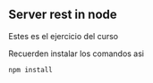 ## Server rest in node

Estes es el ejercicio del curso

Recuerden instalar los comandos asi

```
npm install
```